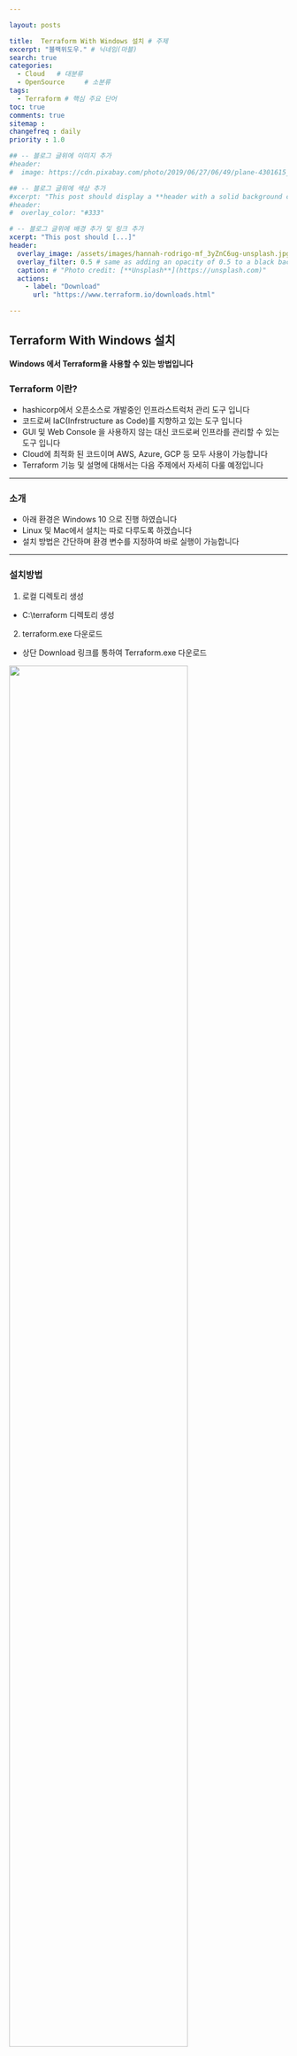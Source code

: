 ```yaml
---

layout: posts

title:  Terraform With Windows 설치 # 주제
excerpt: "블랙위도우." # 닉네임(마블)
search: true
categories: 
  - Cloud   # 대분류
  - OpenSource     # 소분류
tags: 
  - Terraform # 핵심 주요 단어
toc: true
comments: true
sitemap :
changefreq : daily
priority : 1.0

## -- 블로그 글위에 이미지 추가
#header:
#  image: https://cdn.pixabay.com/photo/2019/06/27/06/49/plane-4301615_1280.png

## -- 블로그 글위에 색상 추가
#xcerpt: "This post should display a **header with a solid background color**, if the theme #supports it."
#header:
#  overlay_color: "#333"

# -- 블로그 글위에 배경 추가 및 링크 추가
xcerpt: "This post should [...]"
header:
  overlay_image: /assets/images/hannah-rodrigo-mf_3yZnC6ug-unsplash.jpg
  overlay_filter: 0.5 # same as adding an opacity of 0.5 to a black background
  caption: # "Photo credit: [**Unsplash**](https://unsplash.com)"
  actions:
    - label: "Download"
      url: "https://www.terraform.io/downloads.html"

---
```




## Terraform With Windows 설치

**Windows 에서 Terraform을 사용할 수 있는 방법입니다**


### Terraform 이란?
- hashicorp에서 오픈소스로 개발중인 인프라스트럭처 관리 도구 입니다
- 코드로써 IaC(Infrstructure as Code)를 지향하고 있는 도구 입니다
- GUI 및 Web Console 을 사용하지 않는 대신 코드로써 인프라를 관리할 수 있는 도구 입니다
- Cloud에 최적화 된 코드이며 AWS, Azure, GCP 등 모두 사용이 가능합니다
- Terraform 기능 및 설명에 대해서는 다음 주제에서 자세히 다룰 예정입니다

---

### 소개
- 아래 환경은 Windows 10 으로 진행 하였습니다
- Linux 및 Mac에서 설치는 따로 다루도록 하겠습니다
- 설치 방법은 간단하며 환경 변수를 지정하여 바로 실행이 가능합니다

---

### 설치방법

1. 로컬 디렉토리 생성
- C:\terraform 디렉토리 생성  


2. terraform.exe 다운로드  
- 상단 Download 링크를 통하여 Terraform.exe 다운로드  
<!-- ![screenshot](/assets/images/terraforminstall/1.png "width:200px;height:100px")  -->
<img src="/assets/images/terraforminstall/1.png" width="80%">  


3. 환경변수 등록   
- 내컴퓨터 > 고급시스템 속성 > 고급 > 환경변수  
<!-- ![screenshot](/assets/images/terraforminstall/2.png "width:250px;height:100px") -->
<img src="/assets/images/terraforminstall/2.png" width="75%">  

4. 환경변수 등록  
- 시스템 변수 > Path 편집  
<!-- ![screenshot](/assets/images/terraforminstall/3.png "width:300px;height:100px")   -->
<img src="/assets/images/terraforminstall/3.png" width="75%">  

5. Terraform 환경변수 등록  
- 새로만들기 > 설치경로 입력 "C:\terraform"  
<!-- ![screenshot](/assets/images/terraforminstall/4.png "width:250px;height:100px")   -->
<img src="/assets/images/terraforminstall/4.png" width="75%">  

6. 명령 프롬프트 실행하여 Terraform 실행  
- 테라폼에 대한 명령어를 확인 할 수 있습니다  
<!-- ![screenshot](/assets/images/terraforminstall/5.png "width:250px;height:100px")   -->
<img src="/assets/images/terraforminstall/5.png" width="75%">  

7. Terraform 초기화 진행  
- 테라폼 본체에 프로바이더들이 포함되어 있었지만 0.10 버전 부터
프로바이더가 플러그인으로 분리 되었습니다  
- 이에 따라 테라폼 프로젝트를 별도로 초기화할 필요가 있습니다  
- 테라폼은 테라폼 프로젝트를 초기화할 때 프로바이더 설정을 보고 필요한 플러그인을 설치 합니다  
- 여기까지 성공했다면 테라폼 사용준비가 완료된 상태입니다  
- "8"번 부터는 번외이니 참고만 하면 됩니다    
<!-- ![screenshot](/assets/images/terraforminstall/6.png "width:250px;height:100px")   -->
<img src="/assets/images/terraforminstall/6.png" width="75%">  

8. 환경변수 잡지 않고 사용할 때  
- 명령 프롬프트 관리자 권한 실행  
- set PATH=%PATH%;C:\terraform  
<!-- ![screenshot](/assets/images/terraforminstall/7.png "width:300px;height:100px")   -->
<img src="/assets/images/terraforminstall/7.png" width="75%">  

9. terraform 사용가능 여부 확인 
- terraform 명령어 실행 시 아래와 같이 나와야 합니다  
<!-- ![screenshot](/assets/images/terraforminstall/8.png "width:250px;height:100px")   -->
<img src="/assets/images/terraforminstall/8.png" width="75%">  

---
- <u>Terraform TIP</u>

```markdown
Terraform은 해당 디렉토리에 모든 .tf 파일을 읽음
terraform plan로 올바르게 코드가 작성되었는지 시뮬레이션 가능
- 작성한 코드에 대하여 미리 테스트 하여 올바른지 확인 가능
- 실수로 인프라를 변경하지 않도록 확인이 가능
terraform apply로 적용
```